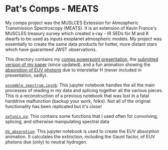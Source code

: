 # Pat's Comps - MEATS

My comps project was the MUSLCES Extension for Atmospheric Transmission Spectroscopy (MEATS). It is an extension of Kevin France's MUSCLES treasury survey which created x-ray - IR SEDs for M and K dwarfs to be used as inputs exoplanet atmospheric models. My project was essentially to create the same data products for hotter, more distant stars which have guaranteed JWST observations.

This directory contains my [comps powerpoint presentation](comps_presentation_v3.pptx), the [submitted version of my paper](MUSCLES_Extension_comps_edition.pdf) (since updated), and a fun animation showing the [absorption of EUV photons](absorption.mp4) due to interstellar H (never included in presentation, sadly).

[`assemble_spectrum.ipynb`](assemble_spectrum.ipynb): This jupyter notebook handles the all the main processes of reading in my data and splicing together all the various pieces. This is a reconstruction of a previous notebook that was lost in a fatal harddrive malfunction (backup your work, folks). Not all of the original functionality has been replicated but it's close!

[`spfuncs.py`](spfuncs.py): This contains some functions that I used often for convolving, splicing, and otherwise manipulating spectral data

[`UV_absorption`](UV_absorption.ipynb): This jupyter notebook is used to create the EUV absorption animation. It calculates the extinction, including the Gaunt factor, of EUV photons due (only) to neutral hydrogen.
